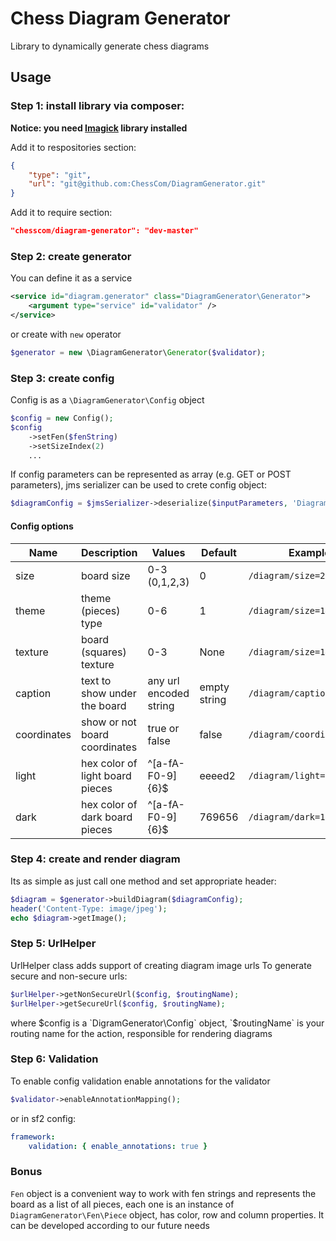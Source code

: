 Chess Diagram Generator
===
Library to dynamically generate chess diagrams

## Usage

### Step 1: install library via composer:

**Notice: you need [Imagick](http://pecl.php.net/package/imagick) library installed**

Add it to respositories section:

```json
{
    "type": "git",
    "url": "git@github.com:ChessCom/DiagramGenerator.git"
}
```

Add it to require section:

```json
"chesscom/diagram-generator": "dev-master"
```

### Step 2: create generator

You can define it as a service

```xml
<service id="diagram.generator" class="DiagramGenerator\Generator">
    <argument type="service" id="validator" />
</service>
```

or create with `new` operator

```php
$generator = new \DiagramGenerator\Generator($validator);
```

### Step 3: create config

Config is as a `\DiagramGenerator\Config` object

```php
$config = new Config();
$config
    ->setFen($fenString)
    ->setSizeIndex(2)
    ...
```

If config parameters can be represented as array (e.g. GET or POST parameters), jms serializer can be used to crete config object:

```php
$diagramConfig = $jmsSerializer->deserialize($inputParameters, 'DiagramGenerator\Config', 'json');
```

#### Config options

| Name        | Description                     | Values                     | Default      | Examples                    |
| ----------- | ------------------------------- | -------------------------- | ------------ | --------------------------- |
| size        | board size                      | 0-3 (0,1,2,3)              | 0            | `/diagram/size=2`           |
| theme       | theme (pieces) type             | 0-6                        | 1            | `/diagram/size=1&theme=5`   |
| texture     | board (squares) texture         | 0-3                        | None         | `/diagram/size=1&texture=1` |
| caption     | text to show under the board    | any url encoded string     | empty string | `/diagram/caption=php%20c#` |
| coordinates | show or not board coordinates   | true or false              | false        | `/diagram/coordinates=true` |
| light       | hex color of light board pieces | ^[a-fA-F0-9]{6}$           | eeeed2       | `/diagram/light=aecef2`     |
| dark        | hex color of dark board pieces  | ^[a-fA-F0-9]{6}$           | 769656       | `/diagram/dark=16a656`      |

### Step 4: create and render diagram

Its as simple as just call one method and set appropriate header:

```php
$diagram = $generator->buildDiagram($diagramConfig);
header('Content-Type: image/jpeg');
echo $diagram->getImage();
```

### Step 5: UrlHelper

UrlHelper class adds support of creating diagram image urls
To generate secure and non-secure urls:

```php
$urlHelper->getNonSecureUrl($config, $routingName);
$urlHelper->getSecureUrl($config, $routingName);
```
where $config is a `DigramGenerator\Config` object, `$routingName` is your routing name for the action, responsible for rendering diagrams

### Step 6: Validation

To enable config validation enable annotations for the validator

```php
$validator->enableAnnotationMapping();
```

or in sf2 config:

```yaml
framework:
    validation: { enable_annotations: true }
```

### Bonus

`Fen` object is a convenient way to work with fen strings and represents the board as a list of all pieces, each one is an instance of `DiagramGenerator\Fen\Piece` object, has color, row and column properties. It can be developed according to our future needs
